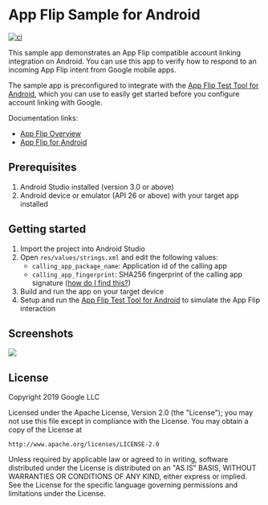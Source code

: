 # App Flip Sample for Android

[![ci][1]][2]

This sample app demonstrates an App Flip compatible account linking integration
on Android. You can use this app to verify how to respond to an incoming App Flip
intent from Google mobile apps.

The sample app is preconfigured to integrate with the
[App Flip Test Tool for Android](https://github.com/googlesamples/identity-appflip-tester-android),
which you can use to easily get started before you configure account linking
with Google.

Documentation links:

- [App Flip Overview](https://developers.google.com/identity/account-linking/app-flip-overview)
- [App Flip for Android](https://developers.google.com/identity/account-linking/app-flip-android)

## Prerequisites

1. Android Studio installed (version 3.0 or above)
1. Android device or emulator (API 26 or above) with your target app installed

## Getting started

1. Import the project into Android Studio
1. Open `res/values/strings.xml` and edit the following values:
   - `calling_app_package_name`: Application id of the calling app
   - `calling_app_fingerprint`: SHA256 fingerprint of the calling app signature ([how do I find this?](https://developers.google.com/android/guides/client-auth))
1. Build and run the app on your target device
1. Setup and run the [App Flip Test Tool for Android](https://github.com/googlesamples/identity-appflip-tester-android) to simulate the App Flip interaction

## Screenshots

![](images/screenshot.png)

## License

Copyright 2019 Google LLC

Licensed under the Apache License, Version 2.0 (the "License");
you may not use this file except in compliance with the License.
You may obtain a copy of the License at

    http://www.apache.org/licenses/LICENSE-2.0

Unless required by applicable law or agreed to in writing, software
distributed under the License is distributed on an "AS IS" BASIS,
WITHOUT WARRANTIES OR CONDITIONS OF ANY KIND, either express or implied.
See the License for the specific language governing permissions and
limitations under the License.

[1]: https://github.com/googlesamples/identity-appflip-android/workflows/ci/badge.svg
[2]: https://github.com/googlesamples/identity-appflip-android/actions
